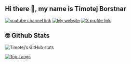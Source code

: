## Hi there 👋, my name is Timotej Borstnar

[![youtube channel link](https://img.shields.io/badge/YouTube-FF0000?style=for-the-badge&logo=youtube&logoColor=white)](https://www.youtube.com/@Sp4rkXy)
[![My website](https://img.shields.io/badge/Google%20Chrome-4285F4?logo=GoogleChrome&logoColor=white)](https://timotejborstnar.com/)
[![X profile link](https://img.shields.io/badge/X-%23000000.svg?logo=X&logoColor=white)](https://x.com/SparkOW3)

## 🤓 Github Stats

![Timotej's GitHub stats](https://github-readme-stats.vercel.app/api?username=SparkOW511&theme=ayu-mirage&show_icons=true)

[![Top Langs](https://github-readme-stats.vercel.app/api/top-langs/?username=SparkOW511&theme=ayu-mirage&show_icons=true)](https://github.com/anuraghazra/github-readme-stats)







